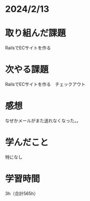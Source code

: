 # 2024/2/13
# 取り組んだ課題
RailsでECサイトを作る

# 次やる課題
RailsでECサイトを作る　チェックアウト

# 感想
なぜかメールがまた送れなくなった。。

# 学んだこと
特になし

# 学習時間
3h（合計565h）
